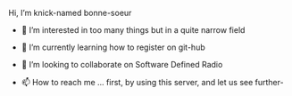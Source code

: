 Hi, I’m knick-named bonne-soeur

- 👀 I’m interested in too many things but in a quite narrow field

- 🌱 I’m currently learning how to register on git-hub

- 💞️ I’m looking to collaborate on Software Defined Radio

- 📫 How to reach me ... first, by using this server, and let us see further-

